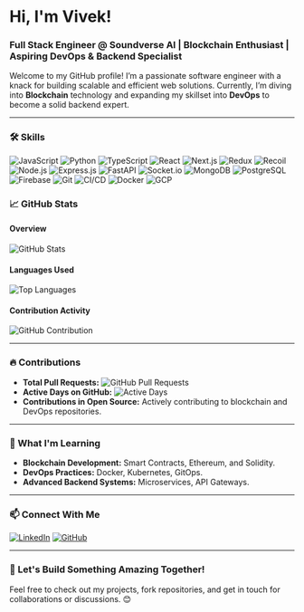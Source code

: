# Hi, I'm Vivek! 

### Full Stack Engineer @ **Soundverse AI** | Blockchain Enthusiast | Aspiring DevOps & Backend Specialist

Welcome to my GitHub profile! I’m a passionate software engineer with a knack for building scalable and efficient web solutions. Currently, I’m diving into **Blockchain** technology and expanding my skillset into **DevOps** to become a solid backend expert. 

---

### 🛠️ Skills

![JavaScript](https://img.shields.io/badge/JavaScript-%23F7DF1E.svg?style=for-the-badge&logo=javascript&logoColor=black)
![Python](https://img.shields.io/badge/Python-%233776AB.svg?style=for-the-badge&logo=python&logoColor=white)
![TypeScript](https://img.shields.io/badge/TypeScript-%23007ACC.svg?style=for-the-badge&logo=typescript&logoColor=white)
![React](https://img.shields.io/badge/React-%2361DAFB.svg?style=for-the-badge&logo=react&logoColor=black)
![Next.js](https://img.shields.io/badge/Next.js-%23000000.svg?style=for-the-badge&logo=nextdotjs&logoColor=white)
![Redux](https://img.shields.io/badge/Redux-%23764ABC.svg?style=for-the-badge&logo=redux&logoColor=white)
![Recoil](https://img.shields.io/badge/Recoil-%23577AB8.svg?style=for-the-badge&logo=recoil&logoColor=white)
![Node.js](https://img.shields.io/badge/Node.js-%23339933.svg?style=for-the-badge&logo=nodedotjs&logoColor=white)
![Express.js](https://img.shields.io/badge/Express.js-%23000000.svg?style=for-the-badge&logo=express&logoColor=white)
![FastAPI](https://img.shields.io/badge/FastAPI-%2300C4B3.svg?style=for-the-badge&logo=fastapi&logoColor=white)
![Socket.io](https://img.shields.io/badge/Socket.io-%23010101.svg?style=for-the-badge&logo=socketdotio&logoColor=white)
![MongoDB](https://img.shields.io/badge/MongoDB-%2347A248.svg?style=for-the-badge&logo=mongodb&logoColor=white)
![PostgreSQL](https://img.shields.io/badge/PostgreSQL-%23336791.svg?style=for-the-badge&logo=postgresql&logoColor=white)
![Firebase](https://img.shields.io/badge/Firebase-%23FFCA28.svg?style=for-the-badge&logo=firebase&logoColor=black)
![Git](https://img.shields.io/badge/Git-%23F05033.svg?style=for-the-badge&logo=git&logoColor=white)
![CI/CD](https://img.shields.io/badge/CI%2FCD-%23FF5733.svg?style=for-the-badge&logo=gitlab&logoColor=white)
![Docker](https://img.shields.io/badge/Docker-%230db7ed.svg?style=for-the-badge&logo=docker&logoColor=white)
![GCP](https://img.shields.io/badge/GCP-%234285F4.svg?style=for-the-badge&logo=googlecloud&logoColor=white)

### 📈 GitHub Stats

#### **Overview**
![GitHub Stats](https://github-readme-stats.vercel.app/api?username=agarwalvivek29&show_icons=true&theme=radical)

#### **Languages Used**
![Top Languages](https://github-readme-stats.vercel.app/api/top-langs/?username=agarwalvivek29&layout=compact&theme=radical)

#### **Contribution Activity**
![GitHub Contribution](https://github-readme-streak-stats.herokuapp.com/?user=agarwalvivek29&theme=radical)

---

### 🔥 Contributions

- **Total Pull Requests:** ![GitHub Pull Requests](https://img.shields.io/github/issues-pr-closed-raw/agarwalvivek29/total?style=flat-square)
- **Active Days on GitHub:** ![Active Days](https://img.shields.io/badge/Active%20Days-150%2B-brightgreen?style=flat-square)
- **Contributions in Open Source:** Actively contributing to blockchain and DevOps repositories.

---

### 🌱 What I'm Learning

- **Blockchain Development:** Smart Contracts, Ethereum, and Solidity.
- **DevOps Practices:** Docker, Kubernetes, GitOps.
- **Advanced Backend Systems:** Microservices, API Gateways.

---

### 📫 Connect With Me

[![LinkedIn](https://img.shields.io/badge/LinkedIn-%230077B5.svg?style=for-the-badge&logo=linkedin&logoColor=white)](https://www.linkedin.com/in/vivek)
[![GitHub](https://img.shields.io/badge/GitHub-%2312100E.svg?style=for-the-badge&logo=github&logoColor=white)](https://github.com/agarwalvivek29)

---

### 🚀 Let's Build Something Amazing Together!

Feel free to check out my projects, fork repositories, and get in touch for collaborations or discussions. 😊
